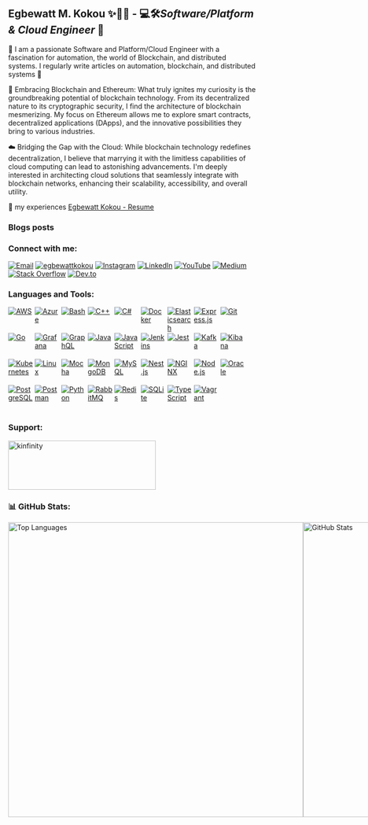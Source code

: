 ## Egbewatt M. Kokou ✨💫🦋 - 💻🛠️***Software/Platform & Cloud Engineer*** 🚀

📝 I am a passionate Software and Platform/Cloud Engineer with a fascination for automation, the world of Blockchain, and distributed systems. I regularly write articles on automation, blockchain, and distributed systems 🚀

🔗 Embracing Blockchain and Ethereum:
What truly ignites my curiosity is the groundbreaking potential of blockchain technology. From its decentralized nature to its cryptographic security, I find the architecture of blockchain mesmerizing. My focus on Ethereum allows me to explore smart contracts, decentralized applications (DApps), and the innovative possibilities they bring to various industries.

☁️ Bridging the Gap with the Cloud:
While blockchain technology redefines decentralization, I believe that marrying it with the limitless capabilities of cloud computing can lead to astonishing advancements. I'm deeply interested in architecting cloud solutions that seamlessly integrate with blockchain networks, enhancing their scalability, accessibility, and overall utility.

📄 my experiences [Egbewatt Kokou - Resume](https://infinintyworld.notion.site/Egbewatt-Kokou-Resume-089feb9f4ab7434589ced391a794e028?pvs=4)

### Blogs posts

### Connect with me:

[![Email](https://img.shields.io/badge/Email-kokou.egbewatt%40gmail.com-red?style=flat-square)](mailto:kokou.egbewatt@gmail.com)
[![egbewattkokou](https://img.shields.io/twitter/follow/egbewattkokou?logo=twitter&style=for-the-badge)](https://twitter.com/egbewattkokou)
[![Instagram](https://img.shields.io/badge/-k__infinity3-E4405F?style=flat-square&logo=instagram&logoColor=white&link=https://instagram.com/k_infinity3)](https://instagram.com/k_infinity3)
[![LinkedIn](https://img.shields.io/badge/-kinfinity3-blue?style=flat-square&logo=linkedin&logoColor=white&link=https://linkedin.com/in/kinfinity3)](https://linkedin.com/in/kinfinity3)
[![YouTube](https://img.shields.io/badge/-kokou__egbewatt-red?style=flat-square&logo=youtube&logoColor=white&link=https://www.youtube.com/c/kokou_egbewatt)](https://www.youtube.com/c/kokou_egbewatt)
[![Medium](https://img.shields.io/badge/-ksupro1-black?style=flat-square&logo=medium&logoColor=white&link=https://medium.com/@ksupro1)](https://medium.com/@ksupro1)
[![Stack Overflow](https://img.shields.io/stackexchange/stackoverflow/r/4265565?label=Stack%20Overflow&style=flat-square&logo=stackoverflow&logoColor=white&link=https://stackoverflow.com/users/4265565/kokou-egbewatt)](https://stackoverflow.com/users/4265565/kokou-egbewatt)
[![Dev.to](https://img.shields.io/badge/dev.to-kinfinity-black?style=flat-square&logo=dev.to&logoColor=white&link=https://dev.to/kinfinity)](https://dev.to/kinfinity)

### Languages and Tools:
<a href="https://aws.amazon.com" style="display: inline-block; width: 50px; height: 50px; overflow: hidden;">
  <img src="https://www.vectorlogo.zone/logos/amazon_aws/amazon_aws-icon.svg" alt="AWS">
</a>
<a href="https://azure.microsoft.com/en-in/" style="display: inline-block; width: 50px; height: 50px; overflow: hidden;">
  <img src="https://www.vectorlogo.zone/logos/microsoft_azure/microsoft_azure-icon.svg" alt="Azure">
</a>
<a href="https://www.gnu.org/software/bash/" style="display: inline-block; width: 50px; height: 50px; overflow: hidden;">
  <img src="https://www.vectorlogo.zone/logos/gnu_bash/gnu_bash-icon.svg" alt="Bash">
</a>
<a href="https://www.w3schools.com/cpp/" style="display: inline-block; width: 50px; height: 50px; overflow: hidden;">
  <img src="https://www.vectorlogo.zone/logos/cpp/cpp-icon.svg" alt="C++">
</a>
<a href="https://www.w3schools.com/cs/" style="display: inline-block; width: 50px; height: 50px; overflow: hidden;">
  <img src="https://www.vectorlogo.zone/logos/csharp/csharp-icon.svg" alt="C#">
</a>
<a href="https://www.docker.com/" style="display: inline-block; width: 50px; height: 50px; overflow: hidden;">
  <img src="https://www.vectorlogo.zone/logos/docker/docker-icon.svg" alt="Docker">
</a>
<a href="https://www.elastic.co" style="display: inline-block; width: 50px; height: 50px; overflow: hidden;">
  <img src="https://www.vectorlogo.zone/logos/elastic/elastic-icon.svg" alt="Elasticsearch">
</a>
<a href="https://expressjs.com" style="display: inline-block; width: 50px; height: 50px; overflow: hidden;">
  <img src="https://www.vectorlogo.zone/logos/expressjs/expressjs-icon.svg" alt="Express.js">
</a>
<a href="https://git-scm.com/" style="display: inline-block; width: 50px; height: 50px; overflow: hidden;">
  <img src="https://www.vectorlogo.zone/logos/git-scm/git-scm-icon.svg" alt="Git">
</a>
<a href="https://golang.org" style="display: inline-block; width: 50px; height: 50px; overflow: hidden;">
  <img src="https://www.vectorlogo.zone/logos/golang/golang-icon.svg" alt="Go">
</a>
<a href="https://grafana.com" style="display: inline-block; width: 50px; height: 50px; overflow: hidden;">
  <img src="https://www.vectorlogo.zone/logos/grafana/grafana-icon.svg" alt="Grafana">
</a>
<a href="https://graphql.org" style="display: inline-block; width: 50px; height: 50px; overflow: hidden;">
  <img src="https://www.vectorlogo.zone/logos/graphql/graphql-icon.svg" alt="GraphQL">
</a>
<a href="https://www.java.com" style="display: inline-block; width: 50px; height: 50px; overflow: hidden;">
  <img src="https://www.vectorlogo.zone/logos/java/java-icon.svg" alt="Java">
</a>
<a href="https://developer.mozilla.org/en-US/docs/Web/JavaScript" style="display: inline-block; width: 50px; height: 50px; overflow: hidden;">
  <img src="https://www.vectorlogo.zone/logos/javascript/javascript-icon.svg" alt="JavaScript">
</a>
<a href="https://www.jenkins.io" style="display: inline-block; width: 50px; height: 50px; overflow: hidden;">
  <img src="https://www.vectorlogo.zone/logos/jenkins/jenkins-icon.svg" alt="Jenkins">
</a>
<a href="https://jestjs.io" style="display: inline-block; width: 50px; height: 50px; overflow: hidden;">
  <img src="https://www.vectorlogo.zone/logos/jestjsio/jestjsio-icon.svg" alt="Jest">
</a>
<a href="https://kafka.apache.org/" style="display: inline-block; width: 50px; height: 50px; overflow: hidden;">
  <img src="https://www.vectorlogo.zone/logos/apache_kafka/apache_kafka-icon.svg" alt="Kafka">
</a>
<a href="https://www.elastic.co/kibana" style="display: inline-block; width: 50px; height: 50px; overflow: hidden;">
  <img src="https://www.vectorlogo.zone/logos/elasticco_kibana/elasticco_kibana-icon.svg" alt="Kibana">
</a>
<a href="https://kubernetes.io" style="display: inline-block; width: 50px; height: 50px; overflow: hidden;">
  <img src="https://www.vectorlogo.zone/logos/kubernetes/kubernetes-icon.svg" alt="Kubernetes">
</a>
<a href="https://www.linux.org/" style="display: inline-block; width: 50px; height: 50px; overflow: hidden;">
  <img src="https://www.vectorlogo.zone/logos/linux/linux-icon.svg" alt="Linux">
</a>
<a href="https://mochajs.org" style="display: inline-block; width: 50px; height: 50px; overflow: hidden;">
  <img src="https://www.vectorlogo.zone/logos/mochajs/mochajs-icon.svg" alt="Mocha">
</a>
<a href="https://www.mongodb.com/" style="display: inline-block; width: 50px; height: 50px; overflow: hidden;">
  <img src="https://www.vectorlogo.zone/logos/mongodb/mongodb-icon.svg" alt="MongoDB">
</a>
<a href="https://www.mysql.com/" style="display: inline-block; width: 50px; height: 50px; overflow: hidden;">
  <img src="https://www.vectorlogo.zone/logos/mysql/mysql-icon.svg" alt="MySQL">
</a>
<a href="https://nestjs.com/" style="display: inline-block; width: 50px; height: 50px; overflow: hidden;">
  <img src="https://www.vectorlogo.zone/logos/nestjs/nestjs-icon.svg" alt="Nest.js">
</a>
<a href="https://www.nginx.com" style="display: inline-block; width: 50px; height: 50px; overflow: hidden;">
  <img src="https://www.vectorlogo.zone/logos/nginx/nginx-icon.svg" alt="NGINX">
</a>
<a href="https://nodejs.org" style="display: inline-block; width: 50px; height: 50px; overflow: hidden;">
  <img src="https://www.vectorlogo.zone/logos/nodejs/nodejs-icon.svg" alt="Node.js">
</a>
<a href="https://www.oracle.com/" style="display: inline-block; width: 50px; height: 50px; overflow: hidden;">
  <img src="https://www.vectorlogo.zone/logos/oracle/oracle-icon.svg" alt="Oracle">
</a>
<a href="https://www.postgresql.org" style="display: inline-block; width: 50px; height: 50px; overflow: hidden;">
  <img src="https://www.vectorlogo.zone/logos/postgresql/postgresql-icon.svg" alt="PostgreSQL">
</a>
<a href="https://postman.com" style="display: inline-block; width: 50px; height: 50px; overflow: hidden;">
  <img src="https://www.vectorlogo.zone/util/preview.html?image=/logos/getpostman/getpostman-ar21.svg" alt="Postman">
</a>
<a href="https://www.python.org" style="display: inline-block; width: 50px; height: 50px; overflow: hidden;">
  <img src="https://www.vectorlogo.zone/logos/python/python-icon.svg" alt="Python">
</a>
<a href="https://www.rabbitmq.com" style="display: inline-block; width: 50px; height: 50px; overflow: hidden;">
  <img src="https://www.vectorlogo.zone/logos/rabbitmq/rabbitmq-icon.svg" alt="RabbitMQ">
</a>
<a href="https://redis.io" style="display: inline-block; width: 50px; height: 50px; overflow: hidden;">
  <img src="https://www.vectorlogo.zone/logos/redis/redis-icon.svg" alt="Redis">
</a>
<a href="https://www.sqlite.org/" style="display: inline-block; width: 50px; height: 50px; overflow: hidden;">
  <img src="https://www.vectorlogo.zone/logos/sqlite/sqlite-icon.svg" alt="SQLite">
</a>
<a href="https://www.typescriptlang.org/" style="display: inline-block; width: 50px; height: 50px; overflow: hidden;">
  <img src="https://www.vectorlogo.zone/logos/typescriptlang/typescriptlang-icon.svg" alt="TypeScript">
</a>
<a href="https://www.vagrantup.com/" style="display: inline-block; width: 50px; height: 50px; overflow: hidden;">
  <img src="https://www.vectorlogo.zone/logos/vagrantup/vagrantup-icon.svg" alt="Vagrant">
</a>


### Support:

<a href="https://www.buymeacoffee.com/kinfinity">
  <img src="https://cdn.buymeacoffee.com/buttons/v2/default-yellow.png" alt="kinfinity" width="300" height="100">
</a>

### 📊 GitHub Stats:

<div style="display: flex; width: auto; justify-content: space-between;">
  <a href="https://github.com/kinfinity" style="height: 200px;">
    <img src="https://github-readme-stats.vercel.app/api?username=kinfinity&theme=dark&hide_border=false&include_all_commits=true&count_private=true" alt="Top Languages" width="600">
  </a>
  
  <a href="https://github.com/kinfinity" style="height: 200px;">
    <img src="https://github-readme-streak-stats.herokuapp.com/?user=kinfinity&theme=dark&hide_border=false" alt="GitHub Stats" width="600">
  </a>

</div>
